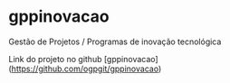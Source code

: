# gppinovacao
Gestão de Projetos / Programas de inovação tecnológica

Link do projeto no github [gppinovacao] (https://github.com/ogpgit/gppinovacao)
